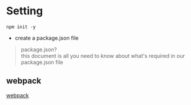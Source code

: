 # Setting

```
npm init -y
```
- create a package.json file

> package.json?  
> this document is all you need to know about what's required in our package.json file


## webpack
[webpack](./webpack.md)

